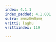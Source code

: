 ```yaml
---
index: 4.1.1
index_padded: 4.1.001
sutra: ङ्याप्प्रातिपदिकात्
vritti: laghu
vrittiindex: 119

---
```

